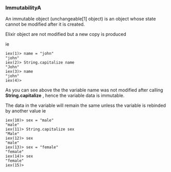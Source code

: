 ### ImmutabilityA
An immutable object (unchangeable[1] object) is an object whose state cannot be modified after it is created.

Elixir object are not modified but a new copy is produced

ie
```shell
iex(1)> name = "john"
"john"
iex(2)> String.capitalize name
"John"
iex(3)> name
"john"
iex(4)> 
```

As you can see above the the variable name was not modified after calling **String.capitalize** , hence the variable data is immutable.

The data in the variable will remain the same unless the variable is rebinded by another value ie
``` shell
iex(10)> sex = "male"
"male"
iex(11)> String.capitalize sex
"Male"
iex(12)> sex
"male"
iex(13)> sex = "female"
"female"
iex(14)> sex
"female"
iex(15)> 
```
